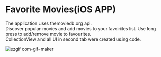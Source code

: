 # Favorite Movies(iOS APP) 

The application uses themoviedb.org api.<br />
Discover popular movies and add movies to your favoirites list. Use long press to add/remove movie to favourites.<br />
CollectionView and all UI in second tab were created using code.<br />





![ezgif com-gif-maker](https://user-images.githubusercontent.com/92817510/150652929-64f6c855-a04a-4d0c-a51f-01b344554bd7.gif)
